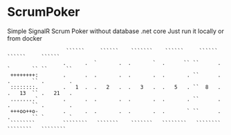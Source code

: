 # ScrumPoker
Simple SignalR Scrum Poker without database .net core
Just run it locally or from docker

                                                                               
                                                                                                    
                       ``````     ``````    ```````    ``````     ``````     ``````     ``````      
                      .      .  `       .  .       `  .      `` ``      .  `       `` ``      ``    
     ++++++++:        .      .  .       .  .       .  .       . ``      .  .       `` .        .    
     ::::::::.        .   1  .  .   2   .  .   3   .  .   5   . ``  8   .  .   13  `` .   21   .    
     ........`        .      .  .       .  .       .  .       . ``      .  .       `` .        .    
     +++oo++o-        .      .  .       .  .       .  .       ` ``      .  .       `` `        `    
     ````````         ````````   ```````    ```````   ````````   ````````   ````````   ````````   
